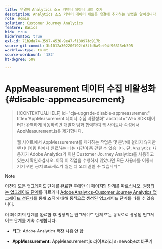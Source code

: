 ```yaml
---
title: 연결에 Analytics 소스 커넥터 데이터 세트 추가
description: Analytics 소스 커넥터 데이터 세트를 연결에 추가하는 방법을 알아봅니다
role: Admin
solution: Customer Journey Analytics
feature: Basics
hide: true
hidefromtoc: true
exl-id: 71b9da74-3597-4536-9e47-f18097dd917b
source-git-commit: 3b1012a302200192fd31fd6a9ed94f96323eb595
workflow-type: tm+mt
source-wordcount: '182'
ht-degree: 50%

---
```


# AppMeasurement 데이터 수집 비활성화 {#disable-appmeasurement}

<!-- markdownlint-disable MD034 -->

>[!CONTEXTUALHELP]
>id="cja-upgrade-disable-appmeasurement"
>title="AppMeasurement 데이터 수집 비활성화"
>abstract="Web SDK 데이터가 완벽하게 작동하려면 개발자 팀과 협력하여 웹 사이트나 속성에서 AppMeasurement.js를 제거합니다.<br><br>웹 사이트에서 AppMeasurement를 제거하는 작업은 몇 분밖에 걸리지 않지만 엔지니어링 팀에서 완료하는 데는 시간이 좀 걸릴 수 있습니다. 단, Analytics 사용자가 Adobe Analytics가 아닌 Customer Journey Analytics를 사용하고 있는지 확인하십시오. 아직 이 작업을 수행하지 않았다면 모든 사용자를 이동시키기 위한 공지 프로세스가 훨씬 더 오래 걸릴 수 있습니다."

<!-- markdownlint-enable MD034 -->

>[!NOTE]
> 
>이전의 모든 업그레이드 단계를 완료한 후에만 이 페이지의 단계를 따르십시오. [권장되는 업그레이드 단계](/help/getting-started/cja-upgrade/cja-upgrade-recommendations.md#recommended-upgrade-steps-for-most-organizations)를 따르거나 [Adobe Analytics-Customer Journey Analytics 업그레이드 설문지](https://gigazelle.github.io/cja-ttv/)를 통해 조직에 대해 동적으로 생성된 업그레이드 단계를 따를 수 있습니다.
>
>이 페이지의 단계를 완료한 후 권장되는 업그레이드 단계 또는 동적으로 생성된 업그레이드 단계를 계속 수행합니다.

<!-- need to work on this -->

* **태그:** Adobe Analytics 확장 사용 안 함

* **AppMeasurement:** AppMeasurement.js 라이브러리 s=newobject 바꾸기

